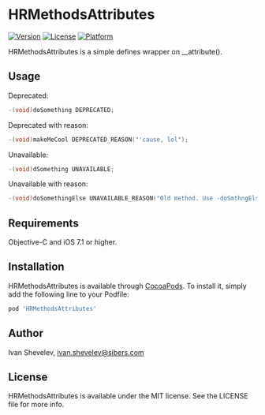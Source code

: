 # HRMethodsAttributes

[![Version](https://img.shields.io/cocoapods/v/HRMethodsAttributes.svg?style=flat)](http://cocoapods.org/pods/HRMethodsAttributes)
[![License](https://img.shields.io/cocoapods/l/HRMethodsAttributes.svg?style=flat)](http://cocoapods.org/pods/HRMethodsAttributes)
[![Platform](https://img.shields.io/cocoapods/p/HRMethodsAttributes.svg?style=flat)](http://cocoapods.org/pods/HRMethodsAttributes)

HRMethodsAttributes is a simple defines wrapper on __attribute().

## Usage

Deprecated:

```objective-c
-(void)doSomething DEPRECATED;
```

Deprecated with reason:

```objective-c
-(void)makeMeCool DEPRECATED_REASON("'cause, lol");
```

Unavailable:

```objective-c
-(void)dSomething UNAVAILABLE;
```

Unavailable with reason:

```objective-c
-(void)doSomethingElse UNAVAILABLE_REASON("Old method. Use -doSmthngElse: instead");
```

## Requirements

Objective-C and iOS 7.1 or higher.

## Installation

HRMethodsAttributes is available through [CocoaPods](http://cocoapods.org). To install
it, simply add the following line to your Podfile:

```ruby
pod 'HRMethodsAttributes'
```

## Author

Ivan Shevelev, ivan.shevelev@sibers.com

## License

HRMethodsAttributes is available under the MIT license. See the LICENSE file for more info.
